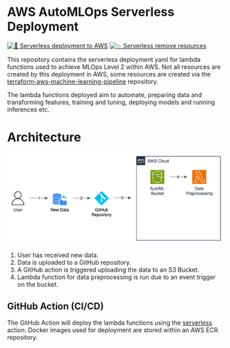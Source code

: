 # AWS AutoMLOps Serverless Deployment

[![🧩 Serverless deployment to AWS](https://github.com/kwame-mintah/aws-automlops-serverless-deployment/actions/workflows/serverless-deploy.yml/badge.svg)](https://github.com/kwame-mintah/aws-automlops-serverless-deployment/actions/workflows/serverless-deploy.yml)
[![💥 Serverless remove resources](https://github.com/kwame-mintah/aws-automlops-serverless-deployment/actions/workflows/serverless-remove.yml/badge.svg)](https://github.com/kwame-mintah/aws-automlops-serverless-deployment/actions/workflows/serverless-remove.yml)

This repository contains the serverless deployment yaml for lambda functions used to achieve MLOps Level 2 within AWS. Not all resources
are created by this deployment in AWS, some resources are created via the [terraform-aws-machine-learning-pipeline](https://github.com/kwame-mintah/terraform-aws-machine-learning-pipeline) repository.

The lambda functions deployed aim to automate, preparing data and transforming features, training and tuning, deploying models and running inferences etc.

# Architecture

![](/docs/drawio/aws-automlops-deployment.png)

1. User has received new data.
2. Data is uploaded to a GitHub repository.
3. A GitHub action is triggered uploading the data to an S3 Bucket.
4. Lambda function for data preprocessing is run due to an event trigger on the bucket.

## GitHub Action (CI/CD)

The GitHub Action will deploy the lambda functions using the [serverless](https://github.com/serverless/github-action) action. Docker images used for deployment are stored
within an AWS ECR repository.
